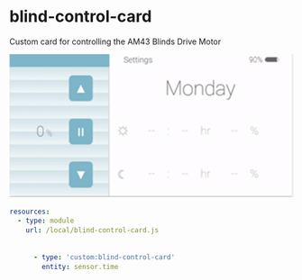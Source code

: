 # blind-control-card
Custom card for controlling the AM43 Blinds Drive Motor


![](operation.gif)





```yaml
resources:
  - type: module
    url: /local/blind-control-card.js
    
```

```yaml
      - type: 'custom:blind-control-card'
        entity: sensor.time
    
```
